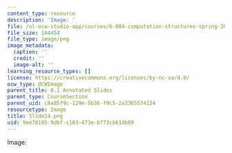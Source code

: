 ```yaml
---
content_type: resource
description: 'Image: '
file: /ol-ocw-studio-app/courses/6-004-computation-structures-spring-2017/9ee781059dbfc183473eb773cb614b89_Slide14.png
file_size: 144454
file_type: image/png
image_metadata:
  caption: ''
  credit: ''
  image-alt: ''
learning_resource_types: []
license: https://creativecommons.org/licenses/by-nc-sa/4.0/
ocw_type: OCWImage
parent_title: 8.1 Annotated Slides
parent_type: CourseSection
parent_uid: c8a85f9c-129e-5b36-f9c5-2a3365574124
resourcetype: Image
title: Slide14.png
uid: 9ee78105-9dbf-c183-473e-b773cb614b89
---
```

Image: 